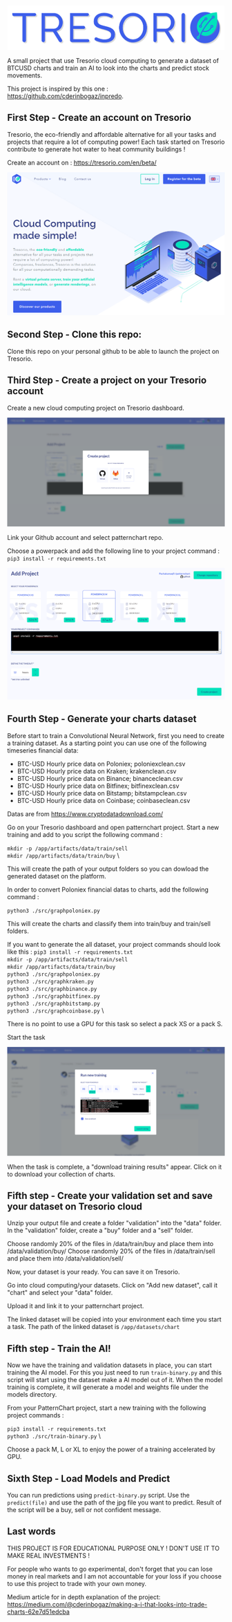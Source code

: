 ![image](/img/tresorio_logo.png)

A small project that use Tresorio cloud computing to generate a dataset of BTCUSD charts and train an AI to look into the charts and predict stock movements.

This project is inspired by this one : https://github.com/cderinbogaz/inpredo.

## First Step - Create an account on Tresorio

Tresorio, the eco-friendly and affordable alternative for all your tasks and projects that require a lot of computing power! Each task started on Tresorio contribute to generate hot water to heat community buildings !

Create an account on : https://tresorio.com/en/beta/

![image](/img/tresorioscreen.png)

## Second Step - Clone this repo:

Clone this repo on your personal github to be able to launch the project on Tresorio.

## Third Step - Create a project on your Tresorio account 

Create a new cloud computing project on Tresorio dashboard.

![image](/img/computingscreen.png)

Link your Github account and select patternchart repo.

Choose a powerpack and add the following line to your project command : \
`pip3 install -r requirements.txt`

![image](/img/projectscreen.png)

## Fourth Step - Generate your charts dataset

Before start to train a Convolutional Neural Network, first you need to create a
training dataset. As a starting point you can use one of the following timeseries financial data:

- BTC-USD Hourly price data on Poloniex; poloniexclean.csv 
- BTC-USD Hourly price data on Kraken; krakenclean.csv
- BTC-USD Hourly price data on Binance; binanceclean.csv
- BTC-USD Hourly price data on Bitfinex; bitfinexclean.csv
- BTC-USD Hourly price data on Bitstamp; bitstampclean.csv
- BTC-USD Hourly price data on Coinbase; coinbaseclean.csv

Datas are from https://www.cryptodatadownload.com/

Go on your Tresorio dashboard and open patternchart project.
Start a new training and add to you script the following command : 

`mkdir -p /app/artifacts/data/train/sell` \
`mkdir /app/artifacts/data/train/buy` \

This will create the path of your output folders so you can dowload the generated dataset on the platform.

In order to convert Poloniex financial datas to charts, add the following command :

`python3 ./src/graphpoloniex.py`

This will create the charts and classify them into train/buy and train/sell folders.

If you want to generate the all dataset, your project commands should look like this : 
`pip3 install -r requirements.txt` \
`mkdir -p /app/artifacts/data/train/sell` \
`mkdir /app/artifacts/data/train/buy` \
`python3 ./src/graphpoloniex.py` \
`python3 ./src/graphkraken.py` \
`python3 ./src/graphbinance.py` \
`python3 ./src/graphbitfinex.py` \
`python3 ./src/graphbitstamp.py` \
`python3 ./src/graphcoinbase.py` \


There is no point to use a GPU for this task so select a pack XS or a pack S.

Start the task

![image](/img/generate.png)


When the task is complete, a "download training results" appear. Click on it to download your collection of charts. 


## Fifth step - Create your validation set and save your dataset on Tresorio cloud

Unzip your output file and create a folder "validation" into the "data" folder.
In the "validation" folder, create a "buy" folder and a "sell" folder.

Choose randomly 20% of the files in /data/train/buy and place them into /data/validation/buy/
Choose randomly 20% of the files in /data/train/sell and place them into /data/validation/sell/

Now, your dataset is your ready. You can save it on Tresorio.

Go into cloud computing/your datasets.
Click on "Add new dataset", call it "chart" and select your "data" folder.

Upload it and link it to your patternchart project. 

The linked dataset will be copied into your environment each time you start a task. 
The path of the linked dataset is `/app/datasets/chart`


 

## Fifth step - Train the AI!

Now we have the training and validation datasets in place, you can start training the AI model.
For this you just need to run `train-binary.py` and this script will start using the dataset make a AI model out of it.
When the model training is complete, it will generate a model and weights file under the models directory.

From your PatternChart project, start a new training with the following project commands :

`pip3 install -r requirements.txt` \
`python3 ./src/train-binary.py` \

Choose a pack M, L or XL to enjoy the power of a training accelerated by GPU.



## Sixth Step - Load Models and Predict

You can run predictions using `predict-binary.py` script. Use the `predict(file)`
and use the path of the jpg file you want to predict. Result of the script will be a buy, sell or not confident message.

## Last words

THIS PROJECT IS FOR EDUCATIONAL PURPOSE ONLY ! DON'T USE IT TO MAKE REAL INVESTMENTS !

For people who wants to go experimental, don't forget that you can lose money in real markets and I am not accountable for your loss if you choose to use this project to trade with your own money.

Medium article for in depth explanation of the project: https://medium.com/@cderinbogaz/making-a-i-that-looks-into-trade-charts-62e7d51edcba